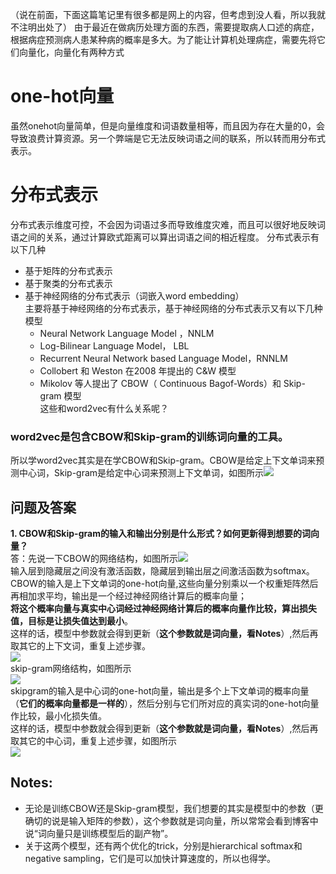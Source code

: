 （说在前面，下面这篇笔记里有很多都是网上的内容，但考虑到没人看，所以我就不注明出处了）
由于最近在做病历处理方面的东西，需要提取病人口述的病症，根据病症预测病人患某种病的概率是多大。为了能让计算机处理病症，需要先将它们向量化，向量化有两种方式
# one-hot向量
虽然onehot向量简单，但是向量维度和词语数量相等，而且因为存在大量的0，会导致浪费计算资源。另一个弊端是它无法反映词语之间的联系，所以转而用分布式表示。
# 分布式表示
分布式表示维度可控，不会因为词语过多而导致维度灾难，而且可以很好地反映词语之间的关系，通过计算欧式距离可以算出词语之间的相近程度。
分布式表示有以下几种
- 基于矩阵的分布式表示
- 基于聚类的分布式表示
- 基于神经网络的分布式表示（词嵌入word embedding）  
主要将基于神经网络的分布式表示，基于神经网络的分布式表示又有以下几种模型
  - Neural Network Language Model ，NNLM
  - Log-Bilinear Language Model， LBL
  - Recurrent Neural Network based Language Model，RNNLM
  - Collobert 和 Weston 在2008 年提出的 C&W 模型
  - Mikolov 等人提出了 CBOW（ Continuous Bagof-Words）和 Skip-gram 模型  
这些和word2vec有什么关系呢？
### word2vec是包含CBOW和Skip-gram的训练词向量的工具。  
所以学word2vec其实是在学CBOW和Skip-gram。CBOW是给定上下文单词来预测中心词，Skip-gram是给定中心词来预测上下文单词，如图所示![](/assets/images/structure.jpg)
## 问题及答案
**1. CBOW和Skip-gram的输入和输出分别是什么形式？如何更新得到想要的词向量？**  
  答：先说一下CBOW的网络结构，如图所示![](/assets/images/CBOWstructure.jpg)  
  输入层到隐藏层之间没有激活函数，隐藏层到输出层之间激活函数为softmax。  
  CBOW的输入是上下文单词的one-hot向量,这些向量分别乘以一个权重矩阵然后再相加求平均，输出是一个经过神经网络计算后的概率向量；  
  **将这个概率向量与真实中心词经过神经网络计算后的概率向量作比较，算出损失值，目标是让损失值达到最小**。  
  这样的话，模型中参数就会得到更新（**这个参数就是词向量，看Notes**）,然后再取其它的上下文词，重复上述步骤。  
  ![](/assets/images/CBOW1.JPG)  
  skip-gram网络结构，如图所示  
  ![](/assets/images/skipgramstructure.jpg)  
  skipgram的输入是中心词的one-hot向量，输出是多个上下文单词的概率向量（**它们的概率向量都是一样的**），然后分别与它们所对应的真实词的one-hot向量作比较，最小化损失值。  
  这样的话，模型中参数就会得到更新（**这个参数就是词向量，看Notes**）,然后再取其它的中心词，重复上述步骤，如图所示  
  ![](/assets/images/skipgram.jpg)  
## Notes:
- 无论是训练CBOW还是Skip-gram模型，我们想要的其实是模型中的参数（更确切的说是输入矩阵的参数），这个参数就是词向量，所以常常会看到博客中说“词向量只是训练模型后的副产物”。
- 关于这两个模型，还有两个优化的trick，分别是hierarchical softmax和negative sampling，它们是可以加快计算速度的，所以也得学。

